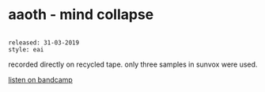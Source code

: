 # aaoth - mind collapse

```

released: 31-03-2019
style: eai
```

recorded directly on recycled tape. only three samples in sunvox were used.

[listen on bandcamp](https://aaoth.bandcamp.com/track/mind-collapse)

